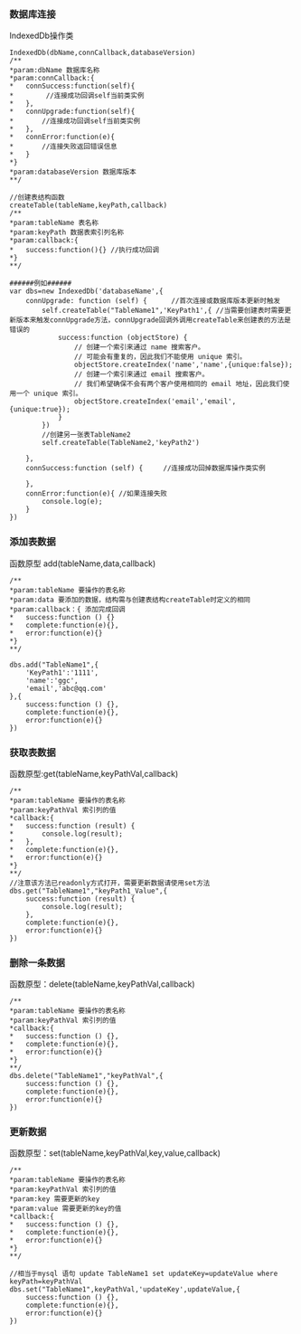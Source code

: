 ### 数据库连接
IndexedDb操作类

    IndexedDb(dbName,connCallback,databaseVersion) 
    /**
    *param:dbName 数据库名称
    *param:connCallback:{
    *   connSuccess:function(self){
    *        //连接成功回调self当前类实例
    *   },
    *   connUpgrade:function(self){
    *       //连接成功回调self当前类实例
    *   },
    *   connError:function(e){
    *       //连接失败返回错误信息
    *   }
    *}
    *param:databaseVersion 数据库版本
    **/
    
    //创建表结构函数
    createTable(tableName,keyPath,callback)
    /**
    *param:tableName 表名称
    *param:keyPath 数据表索引列名称
    *param:callback:{
    *   success:function(){} //执行成功回调
    *}
    **/
    
    ######例如######
    var dbs=new IndexedDb('databaseName',{
        connUpgrade: function (self) {      //首次连接或数据库版本更新时触发
            self.createTable("TableName1",'KeyPath1',{ //当需要创建表时需要更新版本来触发connUpgrade方法，connUpgrade回调外调用createTable来创建表的方法是错误的
                success:function (objectStore) {
                    // 创建一个索引来通过 name 搜索客户。
                    // 可能会有重复的，因此我们不能使用 unique 索引。
                    objectStore.createIndex('name','name',{unique:false});
                    // 创建一个索引来通过 email 搜索客户。
                    // 我们希望确保不会有两个客户使用相同的 email 地址，因此我们使用一个 unique 索引。
                    objectStore.createIndex('email','email',{unique:true});
                }
            })
            //创建另一张表TableName2
            self.createTable(TableName2,'keyPath2')

        },
        connSuccess:function (self) {     //连接成功回掉数据库操作类实例
            
        },
        connError:function(e){ //如果连接失败
            console.log(e);
        }
    })
    
### 添加表数据
函数原型 add(tableName,data,callback)  

    /**
    *param:tableName 要操作的表名称
    *param:data 要添加的数据，结构需与创建表结构createTable时定义的相同
    *param:callback：{ 添加完成回调
    *   success:function () {}
    *   complete:function(e){},
    *   error:function(e){}
    *}
    **/

    dbs.add("TableName1",{
        'KeyPath1':'1111',
        'name':'ggc',
        'email','abc@qq.com'
    },{
        success:function () {},
        complete:function(e){},
        error:function(e){}
    })
    
### 获取表数据  
函数原型:get(tableName,keyPathVal,callback)  

    /**
    *param:tableName 要操作的表名称
    *param:keyPathVal 索引列的值
    *callback:{
    *   success:function (result) {
    *       console.log(result);
    *   },
    *   complete:function(e){},
    *   error:function(e){}
    *}
    **/
    //注意该方法已readonly方式打开，需要更新数据请使用set方法
    dbs.get("TableName1","keyPath1_Value",{
        success:function (result) {
            console.log(result);
        },
        complete:function(e){},
        error:function(e){}
    })  
    
### 删除一条数据
函数原型：delete(tableName,keyPathVal,callback)

    /**
    *param:tableName 要操作的表名称
    *param:keyPathVal 索引列的值
    *callback:{
    *   success:function () {},
    *   complete:function(e){},
    *   error:function(e){}
    *}
    **/
    dbs.delete("TableName1","keyPathVal",{
        success:function () {},
        complete:function(e){},
        error:function(e){}
    })
    
### 更新数据
函数原型：set(tableName,keyPathVal,key,value,callback)

    /**
    *param:tableName 要操作的表名称
    *param:keyPathVal 索引列的值
    *param:key 需要更新的key
    *param:value 需要更新的key的值
    *callback:{
    *   success:function () {},
    *   complete:function(e){},
    *   error:function(e){}
    *}
    **/
    
    //相当于mysql 语句 update TableName1 set updateKey=updateValue where keyPath=keyPathVal
    dbs.set("TableName1",keyPathVal,'updateKey',updateValue,{
        success:function () {},
        complete:function(e){},
        error:function(e){}
    })